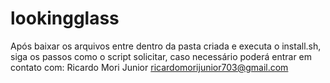 # lookingglass
Após baixar os arquivos entre dentro da pasta criada e executa o install.sh, siga os passos como o script solicitar, caso necessário poderá entrar em contato com:
Ricardo Mori Junior
ricardomorijunior703@gmail.com

